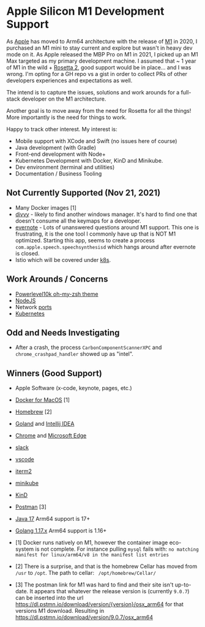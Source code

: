 # Apple Silicon M1 Development Support

As [Apple](https://www.apple.com/) has moved to Arm64  architecture with the release of [M1](https://en.wikipedia.org/wiki/Apple_M1) in 2020, I purchased an M1 mini to stay current and explore but wasn't in heavy dev mode on it. As Apple released the MBP Pro on M1 in 2021, I picked up an M1 Max targeted as my primary development machine.  I assumed that ~ 1 year of M1 in the wild + [Rosetta 2](https://appleinsider.com/inside/rosetta-2), good support would be in place... and I was wrong.   I'm opting for a GH repo vs a gist in order to collect PRs of other developers experiences and expectations as well.

The intend is to capture the issues, solutions and work arounds for a full-stack developer on the M1 architecture.

Another goal is to move away from the need for Rosetta for all the things!  More importantly is the need for things to work.

Happy to track other interest.  My interest is:

* Mobile support with XCode and Swift (no issues here of course)
* Java development (with Gradle)
* Front-end development with Node+
* Kubernetes Development with Docker, KinD and Minikube.
* Dev environment (terminal and utilities)
* Documentation / Business Tooling

## Not Currently Supported (Nov 21, 2021)

* Many Docker images [1]
* [divvy](https://mizage.com/divvy/) - likely to find another windows manager.  It's hard to find one that doesn't consume all the keymaps for a developer.
* [evernote](https://evernote.com/) - Lots of unanswered questions around M1 support.  This one is frustrating, it is the one tool I commonly have up that is NOT M1 optimized.  Starting this app, seems to create a process `com.apple.speech.speechsynthesisd` which hangs around after evernote is closed.
* Istio which will be covered under [k8s](k8s).


## Work Arounds / Concerns

* [Powerlevel10k oh-my-zsh theme](p10k)
* [NodeJS](nodejs)
* Network [ports](monterey#ports)
* [Kubernetes](k8s)

## Odd and Needs Investigating

* After a crash, the process `CarbonComponentScannerXPC` and `chrome_crashpad_handler` showed up as "intel".

## Winners (Good Support)

* Apple Software (x-code, keynote, pages, etc.)
* [Docker for MacOS](https://docs.docker.com/desktop/mac/apple-silicon/) [1]
* [Homebrew](https://brew.sh/) [2]
* [Goland](https://www.jetbrains.com/go/) and [Intellij IDEA](https://www.jetbrains.com/idea/)
* [Chrome](https://www.google.com/chrome/) and [Microsoft Edge](https://www.microsoft.com/en-us/edge?r=1)
* [slack](https://slack.com/downloads/mac)
* [vscode](https://code.visualstudio.com/)
* [iterm2](https://iterm2.com/)
* [minikube](https://minikube.sigs.k8s.io/docs/start/)
* [KinD](https://kind.sigs.k8s.io/)
* [Postman](https://dl.pstmn.io/download/version/9.0.7/osx_arm64) [3]
* [Java 17](https://www.oracle.com/java/technologies/javase/jdk17-archive-downloads.html) Arm64 support is 17+
* [Golang 1.17.x](https://golang.org/dl/) Arm64 support is 1.16+



* [1] Docker runs natively on M1, however the container image eco-system is not complete.  For instance pulling `mysql` fails with: `no matching manifest for linux/arm64/v8 in the manifest list entries`
* [2] There is a surprise, and that is the homebrew Cellar has moved from `/usr` to `/opt`.  The path to cellar:  ` /opt/homebrew/Cellar/`
* [3] The postman link for M1 was hard to find and their site isn't up-to-date.  It appears that whatever the release version is (currently `9.0.7`) can be inserted into the url https://dl.pstmn.io/download/version/{version}/osx_arm64 for that versions M1 download.  Resulting in https://dl.pstmn.io/download/version/9.0.7/osx_arm64

